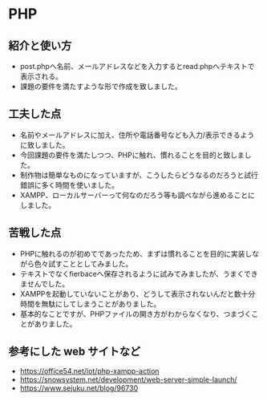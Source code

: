 # PHP

## 紹介と使い方

  - post.phpへ名前、メールアドレスなどを入力するとread.phpへテキストで表示される。
  - 課題の要件を満たすような形で作成を致しました。

## 工夫した点
  - 名前やメールアドレスに加え、住所や電話番号なども入力/表示できるように致しました。
  - 今回課題の要件を満たしつつ、PHPに触れ、慣れることを目的と致しました。
  - 制作物は簡単なものになっていますが、こうしたらどうなるのだろうと試行錯誤に多く時間を使いました。
  - XAMPP、ローカルサーバーって何なのだろう等も調べながら進めることにしました。

## 苦戦した点
  - PHPに触れるのが初めてであったため、まずは慣れることを目的に実装しながら色々試すこととしてみました。
  - テキストでなくfierbaceへ保存されるように試みてみましたが、うまくできませんでした。
  - XAMPPを起動していないことがあり、どうして表示されないんだと数十分時間を無駄にしてしまうことがありました。
  - 基本的なことですが、PHPファイルの開き方がわからなくなり、つまづくことがありました。
    
## 参考にした web サイトなど
  - https://office54.net/iot/php-xampp-action
  - https://snowsystem.net/development/web-server-simple-launch/
  - https://www.sejuku.net/blog/96730

